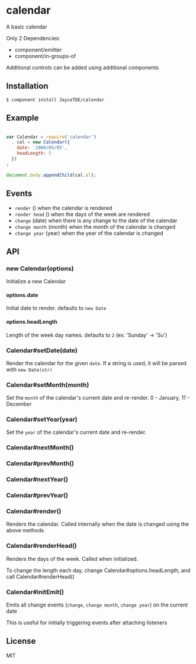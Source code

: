 
# calendar

A basic calendar
  
Only 2 Dependencies:
- component/emitter
- component/in-groups-of

Additional controls can be added using additional components

## Installation

    $ component install JayceTDE/calendar

## Example

```js

var Calendar = require('calendar')
  , cal = new Calendar({
    date: '2000/05/05',
    headLength: 5
  })
;

document.body.appendChild(cal.el);

```

## Events

- `render` () when the calendar is rendered
- `render head` () when the days of the week are rendered
- `change` (date) when there is any change to the date of the calendar
- `change month` (month) when the month of the calendar is changed
- `change year` (year) when the year of the calendar is changed

## API

### new Calendar(options)

Initialize a new Calendar

#### options.date

Initial date to render. defaults to `new Date`

#### options.headLength

Length of the week day names. defaults to `2` (ex: 'Sunday' -> 'Su')

### Calendar#setDate(date)

Render the calendar for the given `date`. If a string is used, it will be parsed with `new Date(str)`
    
### Calendar#setMonth(month)

Set the `month` of the calendar's current date and re-render. 0 - January, 11 - December

### Calendar#setYear(year)

Set the `year` of the calendar's current date and re-render.
    
### Calendar#nextMonth()
### Calendar#prevMonth()
### Calendar#nextYear()
### Calendar#prevYear()

### Calendar#render()

Renders the calendar. Called internally when the date is changed using the above methods
    
### Calendar#renderHead()

Renders the days of the week. Called when initialized.

To change the length each day, change Calendar#options.headLength, and call Calendar#renderHead()

### Calendar#initEmit()

Emits all change events (`change`, `change month`, `change year`) on the current date

This is useful for initially triggering events after attaching listeners
    
## License

  MIT
